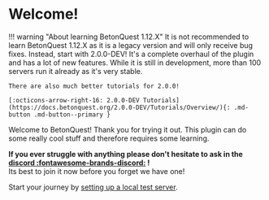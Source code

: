 # Welcome!

!!! warning "About learning BetonQuest 1.12.X"
    It is not recommended to learn BetonQuest 1.12.X as it is a legacy version and will only receive bug fixes.
    Instead, start with 2.0.0-DEV! It's a complete overhaul of the plugin and has a lot of new features. 
    While it is still in development, more than 100 servers run it already as it's very stable.     

    There are also much better tutorials for 2.0.0! 
    
    [:octicons-arrow-right-16: 2.0.0-DEV Tutorials](https://docs.betonquest.org/2.0.0-DEV/Tutorials/Overview/){: .md-button .md-button--primary }


Welcome to BetonQuest! Thank you for trying it out. This plugin can do some really 
cool stuff and therefore requires some learning.

 **If you ever struggle with anything please don't hesitate to ask in the 
 <a href="https://discordapp.com/invite/rK6mfHq" target="_blank">discord :fontawesome-brands-discord:</a> !**    
 Its best to join it now before you forget we have one!

Start your journey by [setting up a local test server](./Getting-Started/Setting-up-a-local-test-server.md).
